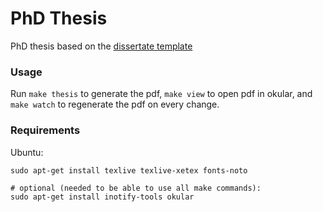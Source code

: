 # PhD Thesis

PhD thesis based on the [dissertate template](https://github.com/suchow/Dissertate)

### Usage

Run `make thesis` to generate the pdf, `make view` to open pdf in okular, and `make watch` to regenerate the pdf on every change.


### Requirements

Ubuntu:

```
sudo apt-get install texlive texlive-xetex fonts-noto

# optional (needed to be able to use all make commands):  
sudo apt-get install inotify-tools okular
```
